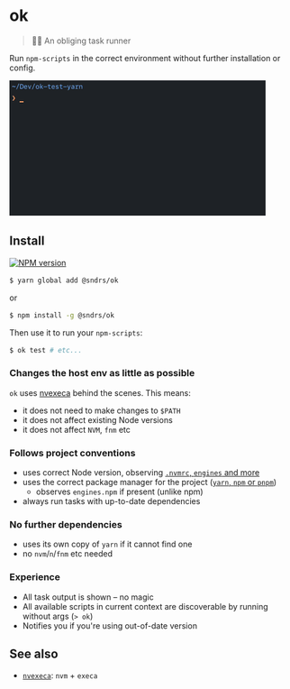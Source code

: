 # ok

> 🙇‍♂️ An obliging task runner

Run `npm-scripts` in the correct environment without further installation or config.

<img src="demo.gif" width="455">

## Install

<a href="https://npmjs.org/package/@sndrs/ok" title="View this project on NPM"><img src="https://img.shields.io/npm/v/@sndrs/ok.svg" alt="NPM version" /></a>

```bash
$ yarn global add @sndrs/ok
```

or

```bash
$ npm install -g @sndrs/ok
```

Then use it to run your `npm-scripts`:

```bash
$ ok test # etc...
```

### Changes the host env as little as possible

`ok` uses [nvexeca](https://github.com/ehmicky/nvexeca) behind the scenes. This means:

-   it does not need to make changes to `$PATH`
-   it does not affect existing Node versions
-   it does not affect `NVM`, `fnm` etc

### Follows project conventions

-   uses correct Node version, observing [`.nvmrc`, `engines` and more](https://github.com/ehmicky/preferred-node-version/blob/main/README.md)
-   uses the correct package manager for the project ([`yarn`, `npm` or `pnpm`](https://github.com/zkochan/packages/tree/master/preferred-pm))
    -   observes `engines.npm` if present (unlike npm)
-   always run tasks with up-to-date dependencies

### No further dependencies

-   uses its own copy of `yarn` if it cannot find one
-   no `nvm`/`n`/`fnm` etc needed

### Experience

-   All task output is shown – no magic
-   All available scripts in current context are discoverable by running without args (`> ok`)
-   Notifies you if you're using out-of-date version

## See also

-   [`nvexeca`](https://github.com/ehmicky/nvexeca): `nvm` + `execa`
